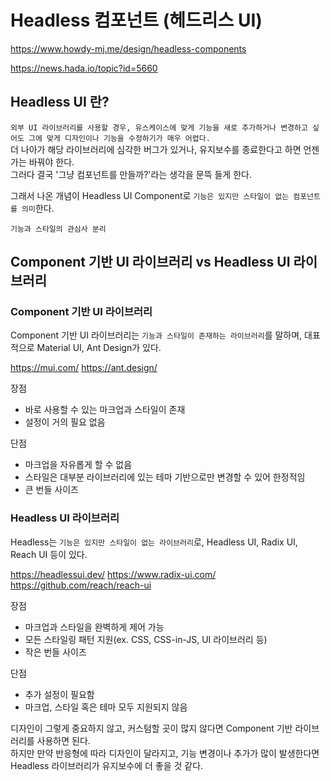 # Headless 컴포넌트 (헤드리스 UI)

https://www.howdy-mj.me/design/headless-components

https://news.hada.io/topic?id=5660

## Headless UI 란?

`외부 UI 라이브러리를 사용할 경우, 유스케이스에 맞게 기능을 새로 추가하거나 변경하고 싶어도 그에 맞게 디자인이나 기능을 수정하기가 매우 어렵다.`  
더 나아가 해당 라이브러리에 심각한 버그가 있거나, 유지보수를 종료한다고 하면 언젠가는 바꿔야 한다.  
그러다 결국 '그냥 컴포넌트를 만들까?'라는 생각을 문뜩 들게 한다.

그래서 나온 개념이 Headless UI Component로 `기능은 있지만 스타일이 없는 컴포넌트를 의미`한다.

`기능과 스타일의 관심사 분리`

## Component 기반 UI 라이브러리 vs Headless UI 라이브러리

### Component 기반 UI 라이브러리

Component 기반 UI 라이브러리는 `기능과 스타일이 존재하는 라이브러리`를 말하며, 대표적으로 Material UI, Ant Design가 있다.

https://mui.com/
https://ant.design/

장점

- 바로 사용할 수 있는 마크업과 스타일이 존재
- 설정이 거의 필요 없음

단점

- 마크업을 자유롭게 할 수 없음
- 스타일은 대부분 라이브러리에 있는 테마 기반으로만 변경할 수 있어 한정적임
- 큰 번들 사이즈

### Headless UI 라이브러리

Headless는 `기능은 있지만 스타일이 없는 라이브러리`로, Headless UI, Radix UI, Reach UI 등이 있다.

https://headlessui.dev/
https://www.radix-ui.com/  
https://github.com/reach/reach-ui

장점

- 마크업과 스타일을 완벽하게 제어 가능
- 모든 스타일링 패턴 지원(ex. CSS, CSS-in-JS, UI 라이브러리 등)
- 작은 번들 사이즈

단점

- 추가 설정이 필요함
- 마크업, 스타일 혹은 테마 모두 지원되지 않음

디자인이 그렇게 중요하지 않고, 커스텀할 곳이 많지 않다면 Component 기반 라이브러리를 사용하면 된다.  
하지만 만약 반응형에 따라 디자인이 달라지고, 기능 변경이나 추가가 많이 발생한다면 Headless 라이브러리가 유지보수에 더 좋을 것 같다.
